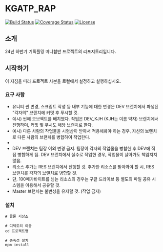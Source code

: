 # KGATP_RAP

[![Build Status](https://img.shields.io/travis/사용자명/프로젝트명.svg)](https://travis-ci.org/사용자명/프로젝트명)
[![Coverage Status](https://img.shields.io/coveralls/사용자명/프로젝트명.svg)](https://coveralls.io/github/사용자명/프로젝트명?branch=master)
[![License](https://img.shields.io/github/license/사용자명/프로젝트명.svg)](LICENSE)

## 소개
24년 하반기 기획플밍 미니합반 프로젝트의 리포지토리입니다.

## 시작하기
이 지침을 따라 프로젝트 사본을 로컬에서 설정하고 실행하십시오.

### 요구 사항
- 유니티 씬 변경, 스크립트 작성 등 내부 기능에 대한 변경은 DEV 브랜치에서 파생된 "각자의" 브랜치에 커밋 후 푸시할 것.
- 예시) 씬에 오브젝트를 배치했다. 작업은 DEV_KJH (KJH는 이름 약자) 브랜치에서 진행하며, 커밋 및 푸시도 해당 브랜치로 한다.
- 예시) 다른 사람의 작업물을 시험삼아 받아서 적용해봐야 하는 경우, 자신의 브랜치로 다른 사람의 브랜치를 병합하여 작업한다.
- 
- DEV 브랜치는 팀장 이외 변경 금지. 팀장이 각자의 작업물을 병합한 후 DEV에 직접 병합하게 됨. DEV 브랜치에서 실수로 작업한 경우, 작업물이 날아가도 책임지지 않음.
- 리소스 추가는 RES 브랜치에서 진행할 것. 추가한 리소스를 받아봐야 할 시, RES 브랜치를 각자의 브랜치로 병합할 것.
- 단, 100메가바이트를 넘는 리소스의 경우는 구글 드라이브 등 별도의 파일 공유 시스템을 이용해서 공유할 것.
- Master 브랜치는 불변성을 유지할 것. (작업 금지)

### 설치
```Fork
# 클론 저장소

# 디렉토리 이동
cd 프로젝트명

# 종속성 설치
npm install
